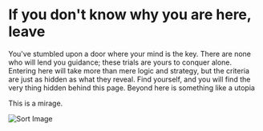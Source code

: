 If you don't know why you are here, leave
=============

You've stumbled upon a door where your mind is the key. There are none who will lend you guidance; these trials are yours to conquer alone. Entering here will take more than mere logic and strategy, but the criteria are just as hidden as what they reveal. Find yourself, and you will find the very thing hidden behind this page. Beyond here is something like a utopia

This is a mirage.

![Sort Image](http://upload.wikimedia.org/wikipedia/commons/thumb/c/c1/Penrose-dreieck.svg/1129px-Penrose-dreieck.svg.png)
